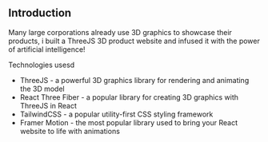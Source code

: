 

## Introduction
Many large corporations already use 3D graphics to showcase their products, i built a  ThreeJS 3D product website and infused it with the power of artificial intelligence! 
 
Technologies usesd
- ThreeJS - a powerful 3D graphics library for rendering and animating the 3D model
- React Three Fiber - a popular library for creating 3D graphics with ThreeJS in React
- TailwindCSS - a popular utility-first CSS styling framework
- Framer Motion - the most popular library used to bring your React website to life with animations





